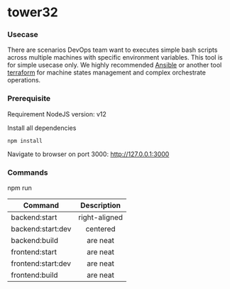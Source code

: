 # tower32

### Usecase

There are scenarios DevOps team want to executes simple bash scripts across multiple machines with specific environment variables. This tool is for simple usecase only. We highly recommended [Ansible](https://www.ansible.com/) or another tool [terraform](https://www.terraform.io/) for machine states management and complex orchestrate operations.

### Prerequisite

Requirement NodeJS version: v12

Install all dependencies
```javascripts
npm install
```

Navigate to browser on port 3000: http://127.0.0.1:3000

### Commands

npm run

| Command               | Description   |
| ----------------------|:-------------:|
| backend:start         | right-aligned |
| backend:start:dev     | centered      |
| backend:build         | are neat      |
| frontend:start        | are neat      |
| frontend:start:dev    | are neat      |
| frontend:build        | are neat      |
